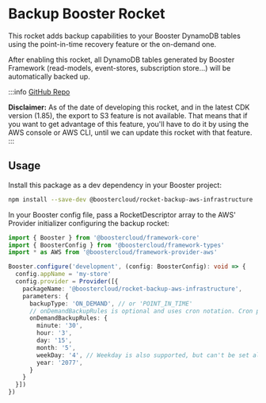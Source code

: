 # Backup Booster Rocket

This rocket adds backup capabilities to your Booster DynamoDB tables using the point-in-time recovery feature or the on-demand one.

After enabling this rocket, all DynamoDB tables generated by Booster Framework (read-models, event-stores, subscription store...) will be automatically backed up.

:::info
[GitHub Repo](https://github.com/boostercloud/rocket-backup-aws-infrastructure)

**Disclaimer:** As of the date of developing this rocket, and in the latest CDK version (1.85), the export to S3 feature is not available. That means that if you want to get advantage of this feature, you'll have to do it by using the AWS console or AWS CLI, until we can update this rocket with that feature.
:::


## Usage

Install this package as a dev dependency in your Booster project:

```bash
npm install --save-dev @boostercloud/rocket-backup-aws-infrastructure
```

In your Booster config file, pass a RocketDescriptor array to the AWS' Provider initializer configuring the backup rocket:

```typescript title="src/config/config.ts"
import { Booster } from '@boostercloud/framework-core'
import { BoosterConfig } from '@boostercloud/framework-types'
import * as AWS from '@boostercloud/framework-provider-aws'

Booster.configure('development', (config: BoosterConfig): void => {
  config.appName = 'my-store'
  config.provider = Provider([{
    packageName: '@boostercloud/rocket-backup-aws-infrastructure',
    parameters: {
      backupType: 'ON_DEMAND', // or 'POINT_IN_TIME'
      // onDemandBackupRules is optional and uses cron notation. Cron params are all optional too.
      onDemandBackupRules: {
        minute: '30',
        hour: '3',
        day: '15',
        month: '5',
        weekDay: '4', // Weekday is also supported, but can't be set along with 'day' parameter
        year: '2077',
      }
    } 
  }])
})
```